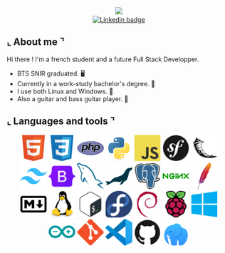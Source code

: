 <div id="header" align="center">
  <img src="https://media.giphy.com/media/heIX5HfWgEYlW/giphy.gif" width="200">
  <div id="badges">
    <a href="https://www.linkedin.com/in/valentin-oberlin">
      <img src="https://img.shields.io/badge/LinkedIn-blue?style=for-the-badge&logo=linkedin&logoColor=white" alt="Linkedin badge">
    </a>
  </div>
</div>

## ⌞ About me ⌝
<div id="about">
  <p>Hi there ! I'm a french student and a future Full Stack Developper.</p>
  <ul>
    <li>BTS SNIR graduated. 🖥️</li>
    <li>Currently in a work-study bachelor's degree. 🏢</li>
    <li>I use both Linux and Windows. 💽</li>
    <li>Also a guitar and bass guitar player. 🎸</li>
  </ul>
</div>

## ⌞ Languages and tools ⌝
<div id="icons" align="center">
  <img src="https://github.com/devicons/devicon/blob/master/icons/html5/html5-original.svg" alt="HTML 5" width="60">
  <img src="https://github.com/devicons/devicon/blob/master/icons/css3/css3-original.svg" alt="CSS 3" width="60">
  <img src="https://github.com/devicons/devicon/blob/master/icons/php/php-original.svg" alt="PHP" width="60">
  <img src="https://github.com/devicons/devicon/blob/master/icons/python/python-original.svg" alt="Python" width="60">
  <img src="https://github.com/devicons/devicon/blob/master/icons/javascript/javascript-original.svg" alt="JavaScript" width="60">
  <img src="https://github.com/devicons/devicon/blob/master/icons/symfony/symfony-original.svg" alt="Symfony 7" width="60">
  <img src="https://github.com/devicons/devicon/blob/master/icons/flask/flask-original.svg" alt="Flask" width="60">
  <img src="https://github.com/devicons/devicon/blob/master/icons/tailwindcss/tailwindcss-original.svg" alt="Tailwind" width="60">
  <img src="https://github.com/devicons/devicon/blob/master/icons/bootstrap/bootstrap-original.svg" alt="Bootstrap" width="60">
  <img src="https://github.com/devicons/devicon/blob/master/icons/mysql/mysql-original.svg" alt="MySQL" width="60">
  <img src="https://github.com/devicons/devicon/blob/master/icons/mariadb/mariadb-original.svg" alt="MariaDB" width="60">
  <img src="https://github.com/devicons/devicon/blob/master/icons/postgresql/postgresql-original.svg" alt="PostGreSQL" width="60">
  <img src="https://github.com/devicons/devicon/blob/master/icons/nginx/nginx-original.svg" alt="Nginx" width="60">
  <img src="https://github.com/devicons/devicon/blob/master/icons/apache/apache-original.svg" alt="Apache 2" width="60">
  <img src="https://github.com/devicons/devicon/blob/master/icons/markdown/markdown-original.svg" alt="Markdown" width="60">
  <img src="https://github.com/devicons/devicon/blob/master/icons/linux/linux-original.svg" alt="Linux" width="60">
  <img src="https://github.com/devicons/devicon/blob/master/icons/bash/bash-original.svg" alt="Bash" width="60">
  <img src="https://github.com/devicons/devicon/blob/master/icons/fedora/fedora-original.svg" alt="Fedora" width="60">
  <img src="https://github.com/devicons/devicon/blob/master/icons/debian/debian-original.svg" alt="Debian" width="60">
  <img src="https://github.com/devicons/devicon/blob/master/icons/raspberrypi/raspberrypi-original.svg" alt="Raspberry Pi" width="60">
  <img src="https://github.com/devicons/devicon/blob/master/icons/windows8/windows8-original.svg" alt="Windows" width="60">
  <img src="https://github.com/devicons/devicon/blob/master/icons/arduino/arduino-original.svg" alt="Arduino" width="60">
  <img src="https://github.com/devicons/devicon/blob/master/icons/git/git-original.svg" alt="Git" width="60">
  <img src="https://github.com/devicons/devicon/blob/master/icons/vscode/vscode-original.svg" alt="Visual Studio Code" width="60">
  <img src="https://github.com/devicons/devicon/blob/master/icons/github/github-original.svg" alt="Github" width="60">
  <img src="./icons/laragon.svg" alt="Laragon" width="60">
  <!-- I also use Windev 28 and Webdev 28 at work. But I can find their logos in SVG format. -->
</div>
